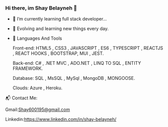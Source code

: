 ### Hi there, im Shay Belayneh 👋
- 🌱 I’m currently learning full stack developer...
- 🔭 Evolving and learning new things every day.
- 🔨 Languages And Tools
       
     Front-end: HTML5 , CSS3 , JAVASCRIPT , ES6 , TYPESCRIPT , REACTJS , REACT HOOKS , BOOTSTRAP, MUI , JEST.
     
     Back-end: C# , .NET MVC , ADO.NET , LINQ TO SQL , ENTITY FRAMEWORK.
     
     Database: SQL , MsSQL , MySql , MongoDB , MONGOOSE.
     
     Clouds: Azure , Heroku.


📬 Contact Me:

Gmail:Shay600195@gmail.com

Linkedin:https://www.linkedin.com/in/shay-belayneh/

<!--
**ShayBelayneh/ShayBelayneh** is a ✨ _special_ ✨ repository because its `README.md` (this file) appears on your GitHub profile.

Here are some ideas to get you started:

- 🔭 I’m currently working on ...
- 🌱 I’m currently learning full stack developer...

